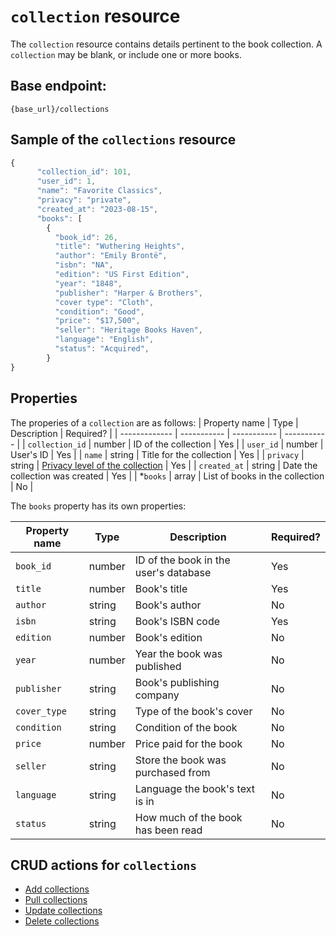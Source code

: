 # `collection` resource
The `collection` resource contains details pertinent to the book collection. A `collection` may be blank, or include one or more books.

## Base endpoint:

```shell
{base_url}/collections
```


## Sample of the `collections` resource

```js
{
      "collection_id": 101,
      "user_id": 1,
      "name": "Favorite Classics",
      "privacy": "private",
      "created_at": "2023-08-15",
      "books": [
        {
          "book_id": 26,
          "title": "Wuthering Heights",
          "author": "Emily Brontë",
          "isbn": "NA",
          "edition": "US First Edition",
          "year": "1848",
          "publisher": "Harper & Brothers",
          "cover type": "Cloth",
          "condition": "Good",
          "price": "$17,500",
          "seller": "Heritage Books Haven",
          "language": "English",
          "status": "Acquired",
        }
}
```

## Properties
The properies of a `collection` are as follows:
| Property name | Type | Description | Required? |
| ------------- | ----------- | ----------- | ----------- |
| `collection_id` | number | ID of the collection | Yes |
| `user_id` | number | User's ID  | Yes |
| `name` | string | Title for the collection  | Yes |
| `privacy` | string | [Privacy level of the collection](privacy.md)  | Yes |
| `created_at` | string | Date the collection was created  | Yes |
| *`books` | array | List of books in the collection  | No |  


The `books` property has its own properties:

| Property name | Type | Description | Required? |
| ------------- | ----------- | ----------- | ----------- |
| `book_id` | number | ID of the book in the user's database | Yes |
| `title` | number | Book's title  | Yes |
| `author` | string | Book's author  | No |
| `isbn` | string | Book's ISBN code  | Yes |
| `edition` | number | Book's edition  | No |
| `year` | number | Year the book was published  | No |
| `publisher` | string | Book's publishing company | No |
| `cover_type` | string | Type of the book's cover  | No |
| `condition` | string | Condition of the book  | No |
| `price` | number | Price paid for the book | No |
| `seller` | string | Store the book was purchased from  | No |
| `language` | string | Language the book's text is in  | No |
| `status` | string | How much of the book has been read  | No |
  


## CRUD actions for `collections`

* [Add collections](./CRUD-topics/add-collections.md)
* [Pull collections](./CRUD-topics/get-collections.md)
* [Update collections](./CRUD-topics/update-collections.md)
* [Delete collections](./CRUD-topics/delete-collections.md)


